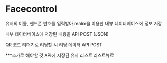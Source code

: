 # Facecontrol


유저의 이름, 핸드폰 번호를 입력받아 realm을 이용한 내부 데이터베이스에 정보 저장


내부 데이터베이스에 저장된 내용을 API POST (JSON)

QR 코드 리더기로 리딩할 시 리딩 데이터 API POST

***추가로 해야할 것
API에 저장된 유저 리스트 리스트뷰로 
